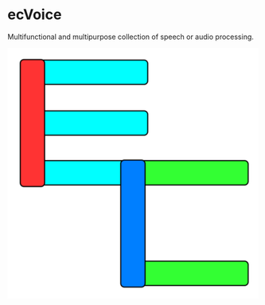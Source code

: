 # ecVoice
Multifunctional and multipurpose collection of speech or audio processing.

![image](https://github.com/JYLinOK/ecVoice/blob/main/ecIcon/ec.png)
